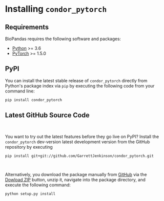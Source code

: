 # Installing `condor_pytorch`


## Requirements

BioPandas requires the following software and packages:

- [Python](https://www.python.org) >= 3.6
- [PyTorch](http://www.pytorch.org) >= 1.5.0


## PyPI

You can install the latest stable release of `condor_pytorch` directly from Python's package index via `pip` by executing the following code from your command line:  

```bash
pip install condor_pytorch
```


## Latest GitHub Source Code

<br>

You want to try out the latest features before they go live on PyPI? Install the `condor_pytorch` dev-version latest development version from the GitHub repository by executing

```bash
pip install git+git://github.com/GarrettJenkinson/condor_pytorch.git
```

<br>


Alternatively, you download the package manually from [GitHub](https://github.com/GarrettJenkinson/pytorch_condor) via the [Dowload ZIP](https://github.com/GarrettJenkinson/condor_pytorch/archive/main.zip) button, unzip it, navigate into the package directory, and execute the following command:

```bash
python setup.py install
```


